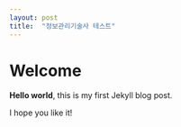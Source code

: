 ```yaml
---
layout: post
title:  "정보관리기술사 테스트"
---
```


# Welcome

**Hello world**, this is my first Jekyll blog post.

I hope you like it!
